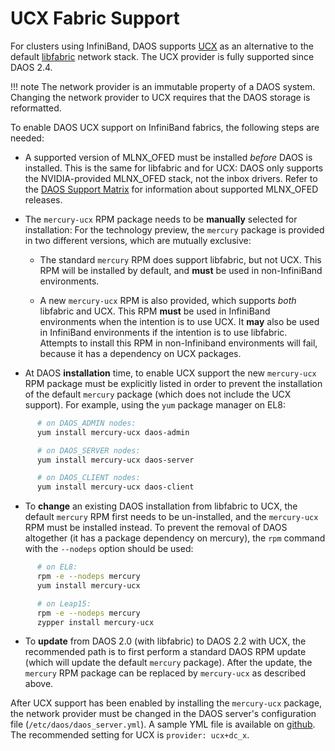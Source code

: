 # UCX Fabric Support

For clusters using InfiniBand, DAOS supports [UCX](https://www.openucx.org/)
as an alternative to the default
[libfabric](https://ofiwg.github.io/libfabric/) network stack.
The UCX provider is fully supported since DAOS 2.4.

!!! note The network provider is an immutable property of a DAOS system.
         Changing the network provider to UCX requires that the DAOS storage
         is reformatted. 

To enable DAOS UCX support on InfiniBand fabrics,
the following steps are needed:

*  A supported version of MLNX\_OFED must be installed _before_
   DAOS is installed. This is the same for libfabric and for UCX:
   DAOS only supports the NVIDIA-provided MLNX\_OFED stack,
   not the inbox drivers.
   Refer to the [DAOS Support Matrix](../release/support_matrix)
   for information about supported MLNX\_OFED releases.

*  The `mercury-ucx` RPM package needs to be **manually** selected for
   installation: For the technology preview, the `mercury` package is
   provided in two different versions, which are mutually exclusive:

   - The standard `mercury` RPM does support libfabric,
     but not UCX. This RPM will be installed by default,
     and **must** be used in non-InfiniBand environments.

   - A new `mercury-ucx` RPM is also provided, which supports
     _both_ libfabric and UCX. This RPM **must** be used in
     InfiniBand environments when the intention is to use
     UCX. It **may** also be used in InfiniBand environments
     if the intention is to use libfabric.
     Attempts to install this RPM in non-Infiniband environments
     will fail, because it has a dependency on UCX packages.

*  At DAOS **installation** time, to enable UCX support the new
   `mercury-ucx` RPM package must be explicitly listed in 
   order to prevent the installation of the default `mercury`
   package (which does not include the UCX support).
   For example, using the `yum` package manager on EL8:

```bash
      # on DAOS_ADMIN nodes:
      yum install mercury-ucx daos-admin

      # on DAOS_SERVER nodes:
      yum install mercury-ucx daos-server

      # on DAOS_CLIENT nodes:
      yum install mercury-ucx daos-client
```

*  To **change** an existing DAOS installation from libfabric to
   UCX, the default `mercury` RPM first needs to be un-installed, and
   the `mercury-ucx` RPM must be installed instead. To prevent the
   removal of DAOS altogether (it has a package dependency on mercury),
   the `rpm` command with the `--nodeps` option should be used:

```bash
      # on EL8:
      rpm -e --nodeps mercury
      yum install mercury-ucx

      # on Leap15:
      rpm -e --nodeps mercury
      zypper install mercury-ucx
```

*  To **update** from DAOS 2.0 (with libfabric) to DAOS 2.2 with
   UCX, the recommended path is to first perform a standard DAOS
   RPM update (which will update the default `mercury` package).
   After the update, the `mercury` RPM package can be replaced by
   `mercury-ucx` as described above.

After UCX support has been enabled by installing the `mercury-ucx`
package, the network provider must be changed in the DAOS server's
configuration file (`/etc/daos/daos_server.yml`).
A sample YML file is available on
[github](https://github.com/daos-stack/daos/blob/master/utils/config/examples/daos_server_ucx.yml).
The recommended setting for UCX is `provider: ucx+dc_x`.

